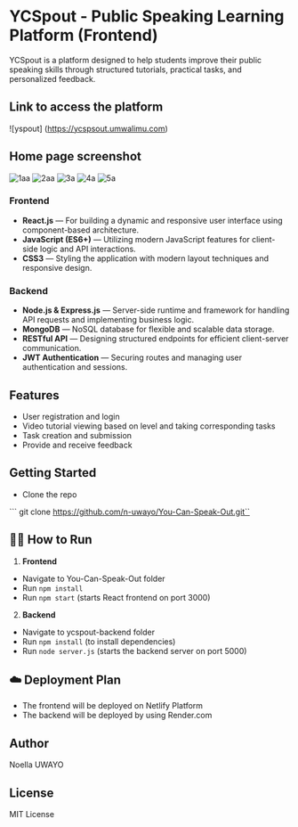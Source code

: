 # YCSpout - Public Speaking Learning Platform (Frontend)

YCSpout is a platform designed to help students improve their public speaking skills through structured tutorials, practical tasks, and personalized feedback.

## Link to access the platform 
![yspout] (https://ycspsout.umwalimu.com)

## Home page screenshot

![1aa](https://github.com/user-attachments/assets/9e7dcb0c-f744-43df-ba39-f60daf27f13f)
![2aa](https://github.com/user-attachments/assets/3f478d36-1da7-453e-879b-ac270ae802b7)
![3a](https://github.com/user-attachments/assets/e88d9800-3d44-438f-be56-0331f51819b0)
![4a](https://github.com/user-attachments/assets/9a74bb39-2ac6-4dd8-82b7-39add3e7df3c)
![5a](https://github.com/user-attachments/assets/f4effc9c-0005-4d67-b6f7-64791d7ab520)



### Frontend
- **React.js** — For building a dynamic and responsive user interface using component-based architecture.
- **JavaScript (ES6+)** — Utilizing modern JavaScript features for client-side logic and API interactions.
- **CSS3** — Styling the application with modern layout techniques and responsive design.

### Backend
- **Node.js & Express.js** — Server-side runtime and framework for handling API requests and implementing business logic.
- **MongoDB** — NoSQL database for flexible and scalable data storage.
- **RESTful API** — Designing structured endpoints for efficient client-server communication.
- **JWT Authentication** — Securing routes and managing user authentication and sessions.

## Features

- User registration and login
- Video tutorial viewing based on level and taking corresponding tasks
- Task creation and submission
- Provide and receive feedback

## Getting Started

* Clone the repo

``` git clone https://github.com/n-uwayo/You-Can-Speak-Out.git``

## 🧑‍💻 How to Run

1. **Frontend**

- Navigate to You-Can-Speak-Out folder
- Run `npm install`
- Run `npm start` (starts React frontend on port 3000)

2. **Backend**

- Navigate  to ycspout-backend folder
- Run `npm install` (to install dependencies)
- Run `node server.js` (starts the backend server on port 5000)

## ☁️ Deployment Plan

- The frontend will be deployed on  Netlify Platform
- The backend will be deployed by using  Render.com 

## Author
  Noella UWAYO

## License

MIT License
